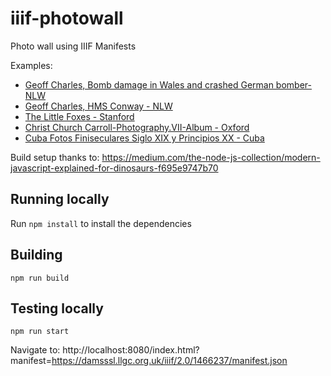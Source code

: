 # iiif-photowall
Photo wall using IIIF Manifests

Examples:
 * [Geoff Charles, Bomb damage in Wales and crashed German bomber- NLW](https://damsssl.llgc.org.uk/iiif/2.0/1466237/manifest.json)
 * [Geoff Charles, HMS Conway - NLW](https://damsssl.llgc.org.uk/iiif/2.0/1465719/manifest.json)
 * [The Little Foxes - Stanford](https://purl.stanford.edu/sp236mx9008/iiif/manifest)
 * [Christ Church Carroll-Photography.VII-Album - Oxford](https://iiif.bodleian.ox.ac.uk/iiif/manifest/0b7eead9-312b-4fa2-970e-92405c552970.json)
 * [Cuba Fotos Finiseculares Siglo XIX y Principios XX - Cuba](http://imagenes.sld.cu/iiif/prezi/bdc/bnjm/fotos/bnjmscufotcub19-20/manifest.json)

 Build setup thanks to: https://medium.com/the-node-js-collection/modern-javascript-explained-for-dinosaurs-f695e9747b70

## Running locally

Run `npm install` to install the dependencies

## Building

`npm run build`

## Testing locally

`npm run start`

Navigate to: http://localhost:8080/index.html?manifest=https://damsssl.llgc.org.uk/iiif/2.0/1466237/manifest.json

